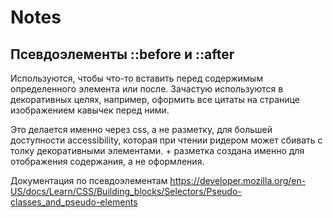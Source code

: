 # Notes
## Псевдоэлементы ::before и ::after
Используются, чтобы что-то вставить перед содержимым определенного элемента или после. Зачастую используются в декоративных целях, например, оформить все цитаты на странице изображением кавычек перед ними. 

Это делается именно через css, а не разметку, для большей доступности accessibility, которая при чтении ридером может сбивать с толку декоративными элементами. + разметка создана именно для отображения содержания, а не оформления.

Документация по псевдоэлементам
https://developer.mozilla.org/en-US/docs/Learn/CSS/Building_blocks/Selectors/Pseudo-classes_and_pseudo-elements